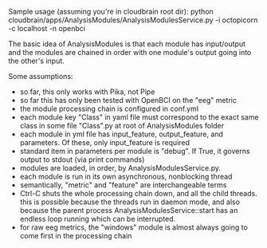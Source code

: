 Sample usage (assuming you're in cloudbrain root dir):
python cloudbrain/apps/AnalysisModules/AnalysisModulesService.py -i octopicorn -c localhost -n openbci


The basic idea of AnalysisModules is that each module has input/output and the modules are chained in order
with one module's output going into the other's input.

Some assumptions:

- so far, this only works with Pika, not Pipe
- so far this has only been tested with OpenBCI on the "eeg" metric
- the module processing chain is configured in conf.yml
- each module key "Class" in yaml file must correspond to the exact same class in some file "Class".py at root of
AnalysisModules folder
- each module in yml file has input_feature, output_feature, and parameters. Of these, only input_feature is required
- standard item in parameters per module is "debug".  If True, it governs output to stdout (via print commands)
- modules are loaded, in order, by AnalysisModulesService.py.
- each module is run in its own asynchronous, nonblocking thread
- semantically, "metric" and "feature" are interchangeable terms
- Ctrl-C shuts the whole processing chain down, and all the child threads. this is possible because the threads run in
daemon mode, and also because the parent process AnalysisModulesService::start has an endless loop running which
can be interrupted.
- for raw eeg metrics, the "windows" module is almost always going to come first in the processing chain

